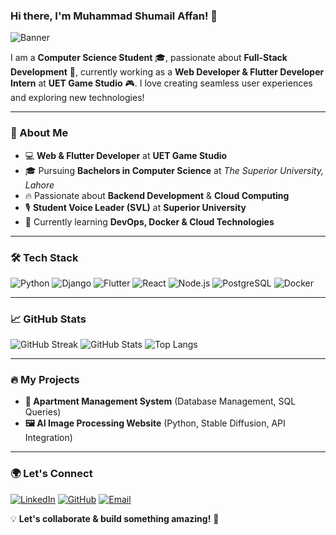 ### Hi there, I'm Muhammad Shumail Affan! 👋

![Banner](https://your-banner-image-url.com)

I am a **Computer Science Student** 🎓, passionate about **Full-Stack Development** 🚀, currently working as a **Web Developer & Flutter Developer Intern** at **UET Game Studio** 🎮. I love creating seamless user experiences and exploring new technologies!

---

### 🚀 About Me
- 💻 **Web & Flutter Developer** at **UET Game Studio**
- 🎓 Pursuing **Bachelors in Computer Science** at *The Superior University, Lahore*
- 🔥 Passionate about **Backend Development** & **Cloud Computing**
- 🎙 **Student Voice Leader (SVL)** at **Superior University**
- 🌱 Currently learning **DevOps, Docker & Cloud Technologies**

---

### 🛠️ Tech Stack
![Python](https://img.shields.io/badge/Python-3776AB?style=for-the-badge&logo=python&logoColor=white)
![Django](https://img.shields.io/badge/Django-092E20?style=for-the-badge&logo=django&logoColor=white)
![Flutter](https://img.shields.io/badge/Flutter-02569B?style=for-the-badge&logo=flutter&logoColor=white)
![React](https://img.shields.io/badge/React-61DAFB?style=for-the-badge&logo=react&logoColor=black)
![Node.js](https://img.shields.io/badge/Node.js-339933?style=for-the-badge&logo=nodedotjs&logoColor=white)
![PostgreSQL](https://img.shields.io/badge/PostgreSQL-316192?style=for-the-badge&logo=postgresql&logoColor=white)
![Docker](https://img.shields.io/badge/Docker-2496ED?style=for-the-badge&logo=docker&logoColor=white)

---

### 📈 GitHub Stats
![GitHub Streak](https://github-readme-streak-stats.herokuapp.com/?user=ShumailAffan&theme=radical&hide_border=true)
![GitHub Stats](https://github-readme-stats.vercel.app/api?username=ShumailAffan&show_icons=true&theme=radical&hide_border=true)
![Top Langs](https://github-readme-stats.vercel.app/api/top-langs/?username=ShumailAffan&layout=compact&theme=radical&hide_border=true)

---

### 🔥 My Projects
- **🏢 Apartment Management System** (Database Management, SQL Queries)
- **🖼 AI Image Processing Website** (Python, Stable Diffusion, API Integration)

---

### 🌍 Let's Connect
[![LinkedIn](https://img.shields.io/badge/LinkedIn-0A66C2?style=for-the-badge&logo=linkedin&logoColor=white)](https://www.linkedin.com/in/shumail-affan-80179b272/)
[![GitHub](https://img.shields.io/badge/GitHub-181717?style=for-the-badge&logo=github&logoColor=white)](https://github.com/ShumailAffan)
[![Email](https://img.shields.io/badge/Email-D14836?style=for-the-badge&logo=gmail&logoColor=white)](mailto:shumailaffan502@gmail.com)

💡 **Let's collaborate & build something amazing!** 🚀

